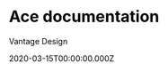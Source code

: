 ---
title: Ace documentation
github: https://github.com/vantagedesign/ace-documentation
demo: https://docs.vantage-design.com/ace/
author: Vantage Design
date: 2020-03-15T00:00:00.000Z
ssg:
  - Hugo
cms:
  - Markdown
css:
  - Bootstrap
category:
  - Documentation
description: >-
  Create amazing projec documentation with Ace, featuring code highlighting,
  full search, Bootstrap components, and more.
draft: true
publish_date: '2020-01-23T22:48:08Z'
update_date: '2021-09-28T09:41:37Z'
github_star: 88
github_fork: 60
---